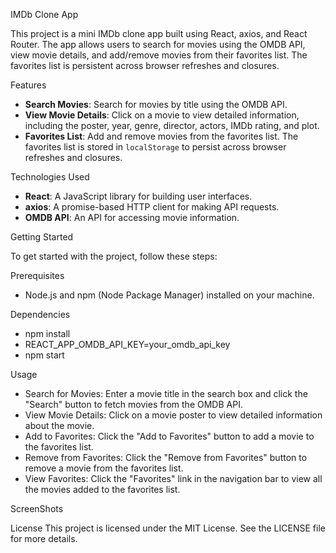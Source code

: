 IMDb Clone App

This project is a mini IMDb clone app built using React, axios, and React Router. The app allows users to search for movies using the OMDB API, view movie details, and add/remove movies from their favorites list. The favorites list is persistent across browser refreshes and closures.

Features

- **Search Movies**: Search for movies by title using the OMDB API.
- **View Movie Details**: Click on a movie to view detailed information, including the poster, year, genre, director, actors, IMDb rating, and plot.
- **Favorites List**: Add and remove movies from the favorites list. The favorites list is stored in `localStorage` to persist across browser refreshes and closures.

Technologies Used

- **React**: A JavaScript library for building user interfaces.
- **axios**: A promise-based HTTP client for making API requests.
- **OMDB API**: An API for accessing movie information.

Getting Started

To get started with the project, follow these steps:

Prerequisites

- Node.js and npm (Node Package Manager) installed on your machine.

Dependencies

- npm install
- REACT_APP_OMDB_API_KEY=your_omdb_api_key
- npm start

Usage
- Search for Movies: Enter a movie title in the search box and click the "Search" button to fetch movies from the OMDB API.
- View Movie Details: Click on a movie poster to view detailed information about the movie.
- Add to Favorites: Click the "Add to Favorites" button to add a movie to the favorites list.
- Remove from Favorites: Click the "Remove from Favorites" button to remove a movie from the favorites list.
- View Favorites: Click the "Favorites" link in the navigation bar to view all the movies added to the favorites list.

ScreenShots






License
This project is licensed under the MIT License. See the LICENSE file for more details.
